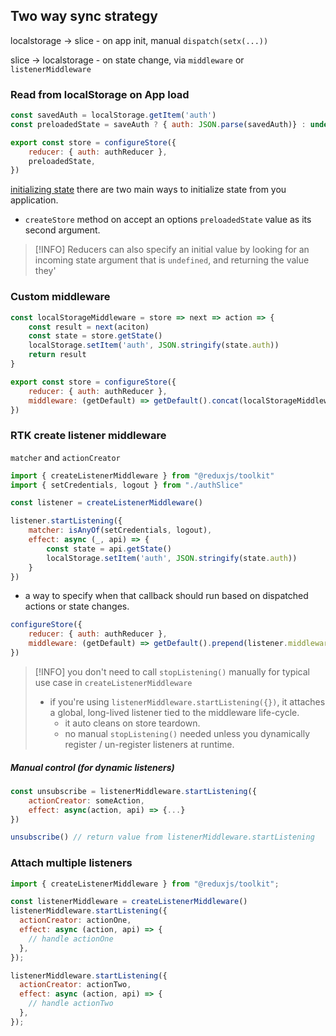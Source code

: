 ## Two way sync strategy

localstorage -> slice
	- on app init, manual `dispatch(setx(...))`
	
slice -> localstorage
	- on state change, via `middleware` or `listenerMiddleware`

### Read from localStorage on App load
```js
const savedAuth = localStorage.getItem('auth')
const preloadedState = saveAuth ? { auth: JSON.parse(savedAuth)} : undefined;

export const store = configureStore({
	reducer: { auth: authReducer },
	preloadedState,
})

```

[initializing state](https://redux.js.org/usage/structuring-reducers/initializing-state)
there are two main ways to initialize state from you application.
- `createStore` method on accept an options `preloadedState` value as its second argument.

> [!INFO] Reducers can also specify an initial value by looking for an incoming state argument that is `undefined`, and returning the value they'


### Custom middleware
```js
const localStorageMiddleware = store => next => action => {
	const result = next(aciton)
	const state = store.getState()
	localStorage.setItem('auth', JSON.stringify(state.auth))
	return result
}

export const store = configureStore({
	reducer: { auth: authReducer },
	middleware: (getDefault) => getDefault().concat(localStorageMiddleware)
})

```

### RTK create listener middleware
`matcher` and `actionCreator`
```js
import { createListenerMiddleware } from "@reduxjs/toolkit"
import { setCredentials, logout } from "./authSlice"

const listener = createListenerMiddleware()

listener.startListening({
	matcher: isAnyOf(setCredentials, logout),
	effect: async (_, api) => {
		const state = api.getState()
		localStorage.setItem('auth', JSON.stringify(state.auth))
	}
})

```
- a way to specify when that callback should run based on dispatched actions or state changes.

```js
configureStore({
	reducer: { auth: authReducer },
	middleware: (getDefault) => getDefault().prepend(listener.middleware)
})

```

> [!INFO] you don't need to call `stopListening()` manually for typical use case in `createListenerMiddleware`
> - if you're using `listenerMiddleware.startListening({})`, it attaches a global, long-lived listener tied to the middleware life-cycle.
> 	- it auto cleans on store teardown.
> 	- no manual `stopListening()` needed unless you dynamically register / un-register listeners at runtime.
##### Manual control (for dynamic listeners)
```js
const unsubscribe = listenerMiddleware.startListening({
	actionCreator: someAction,
	effect: async(action, api) => {...}
})

unsubscribe() // return value from listenerMiddleware.startListening
```

### Attach multiple listeners
```js
import { createListenerMiddleware } from "@reduxjs/toolkit";

const listenerMiddleware = createListenerMiddleware()
listenerMiddleware.startListening({
  actionCreator: actionOne,
  effect: async (action, api) => {
    // handle actionOne
  },
});

listenerMiddleware.startListening({
  actionCreator: actionTwo,
  effect: async (action, api) => {
    // handle actionTwo
  },
});

```
